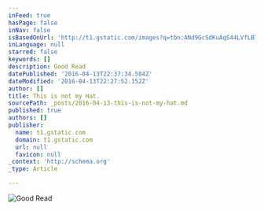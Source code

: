 ```yaml
---
inFeed: true
hasPage: false
inNav: false
isBasedOnUrl: 'http://t1.gstatic.com/images?q=tbn:ANd9GcSdKuAqS44LVfLBT1kTovEI5T5RovwZDuI--ToKjpMBmyBnS5V7'
inLanguage: null
starred: false
keywords: []
description: Good Read
datePublished: '2016-04-13T22:37:34.584Z'
dateModified: '2016-04-13T22:27:52.152Z'
author: []
title: This is not my Hat.
sourcePath: _posts/2016-04-13-this-is-not-my-hat.md
published: true
authors: []
publisher:
  name: t1.gstatic.com
  domain: t1.gstatic.com
  url: null
  favicon: null
_context: 'http://schema.org'
_type: Article

---
```

![Good Read](https://s3-us-west-2.amazonaws.com/the-grid-img/p/fcccbb29f66d5b74a97b3b091d4f60211f54ca63.jpg)
